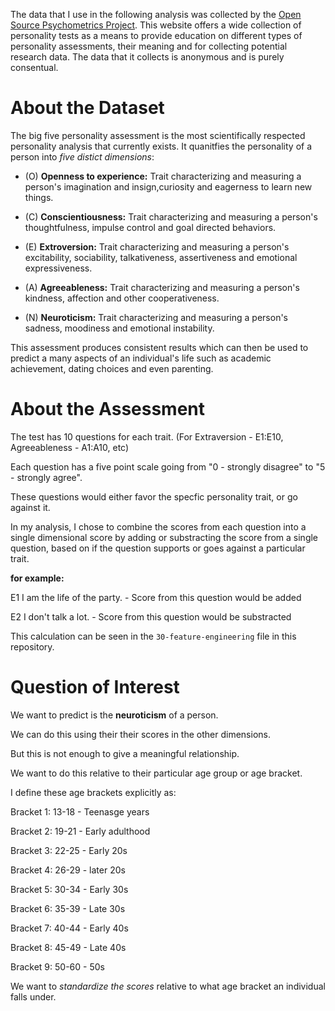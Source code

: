 

The data that I use in the following analysis was collected by the [Open Source Psychometrics Project](https://openpsychometrics.org/about/). This website offers a wide collection of personality tests as a means to provide education on different types of personality assessments, their meaning and for collecting potential research data. The data that it collects is anonymous and is purely consentual.

# About the Dataset
The big five personality assessment is the most scientifically respected personality analysis that currently exists. It quanitfies the personality of a person into *five distict dimensions*:

- (O) **Openness to experience:** Trait characterizing and measuring a person's imagination and insign,curiosity and eagerness to learn new things. 

- (C) **Conscientiousness:** Trait characterizing and measuring a person's thoughtfulness, impulse control and goal directed behaviors. 

- (E) **Extroversion:** Trait characterizing and measuring a person's excitability, sociability, talkativeness, assertiveness and emotional expressiveness.

- (A) **Agreeableness:** Trait characterizing and measuring a person's kindness, affection and other cooperativeness. 

- (N) **Neuroticism:** Trait characterizing and measuring a person's sadness, moodiness and emotional instability.  

This assessment produces consistent results which can then be used to predict a many aspects of an individual's life such as academic achievement, dating choices and even parenting.  

# About the Assessment
The test has 10 questions for each trait. (For Extraversion - E1:E10, Agreeableness - A1:A10, etc) 

Each question has a five point scale going from "0 -  strongly disagree" to "5 -  strongly agree".

These questions would either favor the specfic personality trait, or go against it. 

In my analysis, I chose to combine the scores from each question into a single dimensional score by adding or substracting the score from a single question, based on if the question supports or goes against a particular trait. 

**for example:**

E1	I am the life of the party. - Score from this question would be added

E2	I don't talk a lot. - Score from this question would be substracted

This calculation can be seen in the `30-feature-engineering` file in this repository. 

# Question of Interest

We want to predict is the **neuroticism** of a person.

We can do this using their their scores in the other dimensions.

But this is not enough to give a meaningful relationship. 

We want to do this relative to their particular age group or age bracket. 

I define these age brackets explicitly as:

Bracket 1: 13-18 - Teenasge years

Bracket 2: 19-21 - Early adulthood

Bracket 3: 22-25 - Early 20s

Bracket 4: 26-29 - later 20s

Bracket 5: 30-34 - Early 30s

Bracket 6: 35-39 - Late 30s

Bracket 7: 40-44 - Early 40s

Bracket 8: 45-49 - Late 40s

Bracket 9: 50-60 - 50s 

We want to *standardize the scores* relative to what age bracket an individual falls under. 

